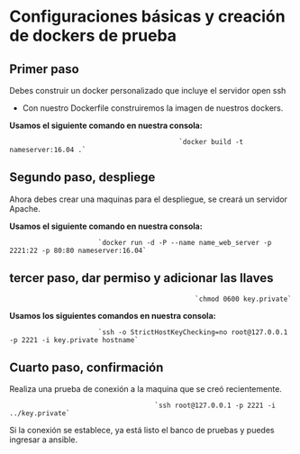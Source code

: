 # Configuraciones básicas y creación de dockers de prueba

## Primer paso

Debes construir un docker personalizado que incluye el servidor open ssh

- Con nuestro Dockerfile construiremos la imagen de nuestros dockers. 

**Usamos el siguiente comando en nuestra consola:** 
               
                                              `docker build -t nameserver:16.04 .`

## Segundo paso, despliege

Ahora debes crear una maquinas para el despliegue, se creará  un servidor Apache.

**Usamos el siguiente comando en nuestra consola:**

                          `docker run -d -P --name name_web_server -p 2221:22 -p 80:80 nameserver:16.04`

## tercer paso, dar permiso y adicionar las llaves </h3>

                                                  `chmod 0600 key.private`

**Usamos los siguientes comandos en nuestra consola:** 

                          `ssh -o StrictHostKeyChecking=no root@127.0.0.1 -p 2221 -i key.private hostname`

## Cuarto paso, confirmación

Realiza una prueba de conexión a la maquina que se creó recientemente.

                                        `ssh root@127.0.0.1 -p 2221 -i ../key.private`

Si la conexión se establece, ya está listo el banco de pruebas y puedes ingresar a ansible.
